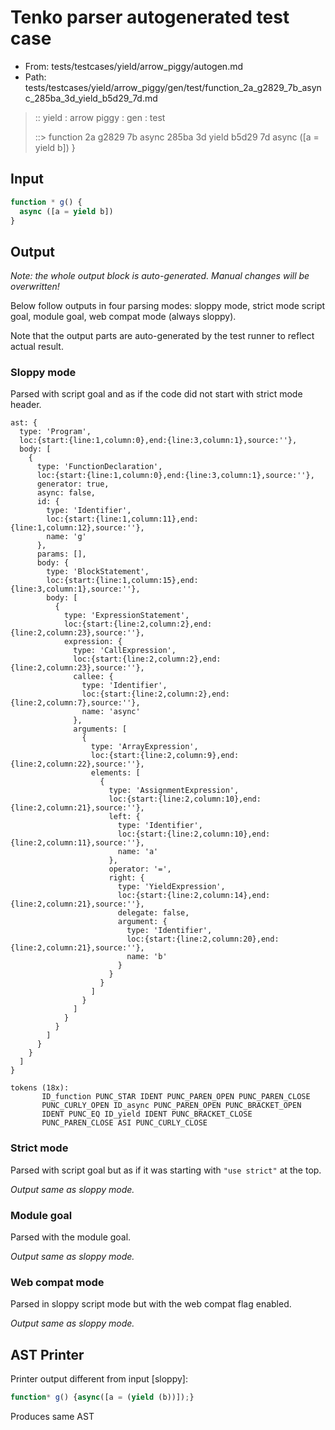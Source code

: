 # Tenko parser autogenerated test case

- From: tests/testcases/yield/arrow_piggy/autogen.md
- Path: tests/testcases/yield/arrow_piggy/gen/test/function_2a_g2829_7b_async_285ba_3d_yield_b5d29_7d.md

> :: yield : arrow piggy : gen : test
>
> ::> function 2a g2829 7b async 285ba 3d yield b5d29 7d
>            async ([a = yield b])
>          }

## Input


`````js
function * g() {
  async ([a = yield b])
}
`````

## Output

_Note: the whole output block is auto-generated. Manual changes will be overwritten!_

Below follow outputs in four parsing modes: sloppy mode, strict mode script goal, module goal, web compat mode (always sloppy).

Note that the output parts are auto-generated by the test runner to reflect actual result.

### Sloppy mode

Parsed with script goal and as if the code did not start with strict mode header.

`````
ast: {
  type: 'Program',
  loc:{start:{line:1,column:0},end:{line:3,column:1},source:''},
  body: [
    {
      type: 'FunctionDeclaration',
      loc:{start:{line:1,column:0},end:{line:3,column:1},source:''},
      generator: true,
      async: false,
      id: {
        type: 'Identifier',
        loc:{start:{line:1,column:11},end:{line:1,column:12},source:''},
        name: 'g'
      },
      params: [],
      body: {
        type: 'BlockStatement',
        loc:{start:{line:1,column:15},end:{line:3,column:1},source:''},
        body: [
          {
            type: 'ExpressionStatement',
            loc:{start:{line:2,column:2},end:{line:2,column:23},source:''},
            expression: {
              type: 'CallExpression',
              loc:{start:{line:2,column:2},end:{line:2,column:23},source:''},
              callee: {
                type: 'Identifier',
                loc:{start:{line:2,column:2},end:{line:2,column:7},source:''},
                name: 'async'
              },
              arguments: [
                {
                  type: 'ArrayExpression',
                  loc:{start:{line:2,column:9},end:{line:2,column:22},source:''},
                  elements: [
                    {
                      type: 'AssignmentExpression',
                      loc:{start:{line:2,column:10},end:{line:2,column:21},source:''},
                      left: {
                        type: 'Identifier',
                        loc:{start:{line:2,column:10},end:{line:2,column:11},source:''},
                        name: 'a'
                      },
                      operator: '=',
                      right: {
                        type: 'YieldExpression',
                        loc:{start:{line:2,column:14},end:{line:2,column:21},source:''},
                        delegate: false,
                        argument: {
                          type: 'Identifier',
                          loc:{start:{line:2,column:20},end:{line:2,column:21},source:''},
                          name: 'b'
                        }
                      }
                    }
                  ]
                }
              ]
            }
          }
        ]
      }
    }
  ]
}

tokens (18x):
       ID_function PUNC_STAR IDENT PUNC_PAREN_OPEN PUNC_PAREN_CLOSE
       PUNC_CURLY_OPEN ID_async PUNC_PAREN_OPEN PUNC_BRACKET_OPEN
       IDENT PUNC_EQ ID_yield IDENT PUNC_BRACKET_CLOSE
       PUNC_PAREN_CLOSE ASI PUNC_CURLY_CLOSE
`````

### Strict mode

Parsed with script goal but as if it was starting with `"use strict"` at the top.

_Output same as sloppy mode._

### Module goal

Parsed with the module goal.

_Output same as sloppy mode._

### Web compat mode

Parsed in sloppy script mode but with the web compat flag enabled.

_Output same as sloppy mode._

## AST Printer

Printer output different from input [sloppy]:

````js
function* g() {async([a = (yield (b))]);}
````

Produces same AST
